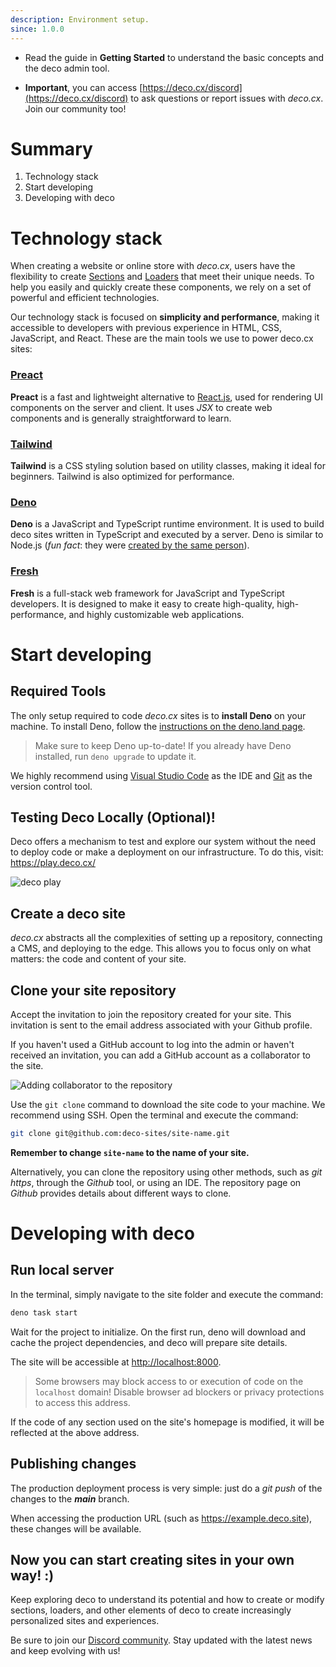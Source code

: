 ```yaml
---
description: Environment setup.
since: 1.0.0
---
```


- Read the guide in **Getting Started** to understand the basic concepts and the deco admin tool.

- **Important**, you can access [https://deco.cx/discord](https://deco.cx/discord) to ask questions or report issues with _deco.cx_. Join our community too!

# Summary

1. Technology stack
2. Start developing
3. Developing with deco

# Technology stack

When creating a website or online store with _deco.cx_, users have the flexibility to create [Sections](/docs/en/concepts/section) and [Loaders](/docs/en/concepts/loader) that meet their unique needs. To help you easily and quickly create these components, we rely on a set of powerful and efficient technologies.

Our technology stack is focused on **simplicity and performance**, making it accessible to developers with previous experience in HTML, CSS, JavaScript, and React. These are the main tools we use to power deco.cx sites:

### [Preact](https://preactjs.com/)

**Preact** is a fast and lightweight alternative to [React.js](https://reactjs.org/), used for rendering UI components on the server and client. It uses _JSX_ to create web components and is generally straightforward to learn.

### [Tailwind](https://tailwindcss.com)

**Tailwind** is a CSS styling solution based on utility classes, making it ideal for beginners. Tailwind is also optimized for performance.

### [Deno](https://deno.com/deploy)

**Deno** is a JavaScript and TypeScript runtime environment. It is used to build deco sites written in TypeScript and executed by a server. Deno is similar to Node.js (_fun fact_: they were [created by the same person](https://www.youtube.com/watch?v=M3BM9TB-8yA)).

### [Fresh](https://fresh.deno.dev)

**Fresh** is a full-stack web framework for JavaScript and TypeScript developers. It is designed to make it easy to create high-quality, high-performance, and highly customizable web applications.

# Start developing

## Required Tools

The only setup required to code _deco.cx_ sites is to **install Deno** on your machine. To install Deno, follow the [instructions on the deno.land page](https://deno.land/manual/getting_started/installation).

> Make sure to keep Deno up-to-date! If you already have Deno installed, run `deno upgrade` to update it.

We highly recommend using [Visual Studio Code](https://code.visualstudio.com/download) as the IDE and [Git](https://github.com/git-guides/install-git) as the version control tool.

## Testing Deco Locally (Optional)!

Deco offers a mechanism to test and explore our system without the need to deploy code or make a deployment on our infrastructure. To do this, visit: https://play.deco.cx/

![deco play](https://github.com/deco-cx/apps/assets/882438/e52c7727-b1c2-44cc-b709-10adba203341)

## Create a deco site

_deco.cx_ abstracts all the complexities of setting up a repository, connecting a CMS, and deploying to the edge. This allows you to focus only on what matters: the code and content of your site.

## Clone your site repository

Accept the invitation to join the repository created for your site. This invitation is sent to the email address associated with your Github profile.

If you haven't used a GitHub account to log into the admin or haven't received an invitation, you can add a GitHub account as a collaborator to the site.

![Adding collaborator to the repository](https://github.com/deco-cx/apps/assets/882438/0cdcc7a7-90fd-4cbe-9eea-0ca68ee533d9)

Use the `git clone` command to download the site code to your machine. We recommend using SSH. Open the terminal and execute the command:

```bash
git clone git@github.com:deco-sites/site-name.git
```

**Remember to change `site-name` to the name of your site.**

Alternatively, you can clone the repository using other methods, such as _git https_, through the _Github_ tool, or using an IDE. The repository page on _Github_ provides details about different ways to clone.

# Developing with deco

## Run local server

In the terminal, simply navigate to the site folder and execute the command:

```bash
deno task start

```

Wait for the project to initialize. On the first run, deno will download and cache the project dependencies, and deco will prepare site details.

The site will be accessible at <http://localhost:8000>.

> Some browsers may block access to or execution of code on the `localhost` domain! Disable browser ad blockers or privacy protections to access this address.

If the code of any section used on the site's homepage is modified, it will be reflected at the above address.

## Publishing changes

The production deployment process is very simple: just do a _git push_ of the changes to the _**main**_ branch.

When accessing the production URL (such as <https://example.deco.site>), these changes will be available.

## Now you can start creating sites in your own way! :)

Keep exploring deco to understand its potential and how to create or modify sections, loaders, and other elements of deco to create increasingly personalized sites and experiences.

Be sure to join our [Discord community](https://deco.cx/discord). Stay updated with the latest news and keep evolving with us!